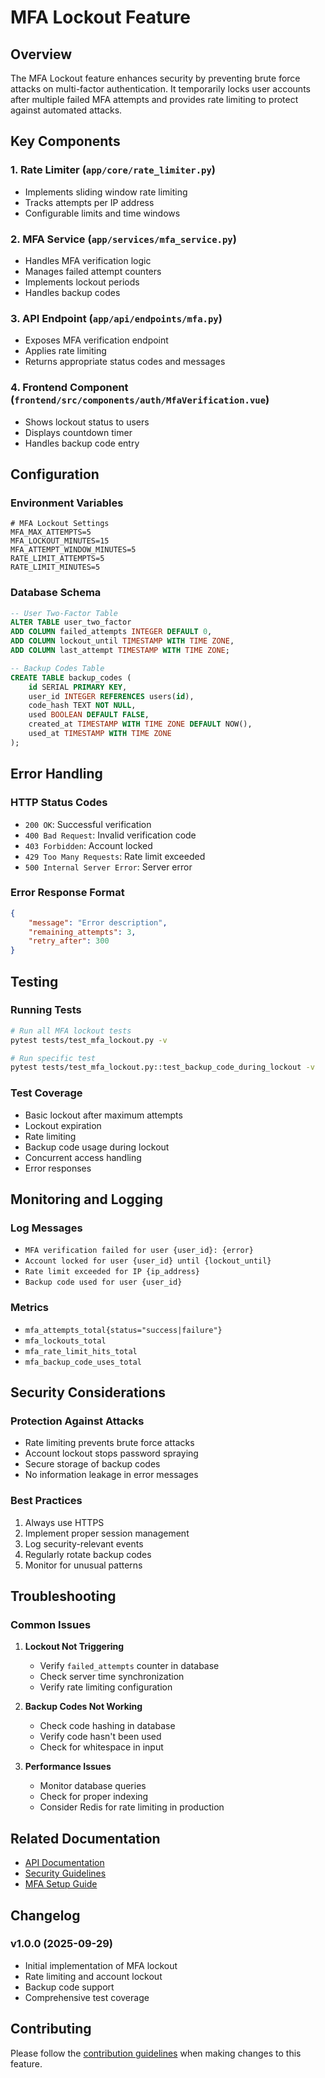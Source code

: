 # MFA Lockout Feature

## Overview
The MFA Lockout feature enhances security by preventing brute force attacks on multi-factor authentication. It temporarily locks user accounts after multiple failed MFA attempts and provides rate limiting to protect against automated attacks.

## Key Components

### 1. Rate Limiter (`app/core/rate_limiter.py`)
- Implements sliding window rate limiting
- Tracks attempts per IP address
- Configurable limits and time windows

### 2. MFA Service (`app/services/mfa_service.py`)
- Handles MFA verification logic
- Manages failed attempt counters
- Implements lockout periods
- Handles backup codes

### 3. API Endpoint (`app/api/endpoints/mfa.py`)
- Exposes MFA verification endpoint
- Applies rate limiting
- Returns appropriate status codes and messages

### 4. Frontend Component (`frontend/src/components/auth/MfaVerification.vue`)
- Shows lockout status to users
- Displays countdown timer
- Handles backup code entry

## Configuration

### Environment Variables
```env
# MFA Lockout Settings
MFA_MAX_ATTEMPTS=5
MFA_LOCKOUT_MINUTES=15
MFA_ATTEMPT_WINDOW_MINUTES=5
RATE_LIMIT_ATTEMPTS=5
RATE_LIMIT_MINUTES=5
```

### Database Schema
```sql
-- User Two-Factor Table
ALTER TABLE user_two_factor
ADD COLUMN failed_attempts INTEGER DEFAULT 0,
ADD COLUMN lockout_until TIMESTAMP WITH TIME ZONE,
ADD COLUMN last_attempt TIMESTAMP WITH TIME ZONE;

-- Backup Codes Table
CREATE TABLE backup_codes (
    id SERIAL PRIMARY KEY,
    user_id INTEGER REFERENCES users(id),
    code_hash TEXT NOT NULL,
    used BOOLEAN DEFAULT FALSE,
    created_at TIMESTAMP WITH TIME ZONE DEFAULT NOW(),
    used_at TIMESTAMP WITH TIME ZONE
);
```

## Error Handling

### HTTP Status Codes
- `200 OK`: Successful verification
- `400 Bad Request`: Invalid verification code
- `403 Forbidden`: Account locked
- `429 Too Many Requests`: Rate limit exceeded
- `500 Internal Server Error`: Server error

### Error Response Format
```json
{
    "message": "Error description",
    "remaining_attempts": 3,
    "retry_after": 300
}
```

## Testing

### Running Tests
```bash
# Run all MFA lockout tests
pytest tests/test_mfa_lockout.py -v

# Run specific test
pytest tests/test_mfa_lockout.py::test_backup_code_during_lockout -v
```

### Test Coverage
- Basic lockout after maximum attempts
- Lockout expiration
- Rate limiting
- Backup code usage during lockout
- Concurrent access handling
- Error responses

## Monitoring and Logging

### Log Messages
- `MFA verification failed for user {user_id}: {error}`
- `Account locked for user {user_id} until {lockout_until}`
- `Rate limit exceeded for IP {ip_address}`
- `Backup code used for user {user_id}`

### Metrics
- `mfa_attempts_total{status="success|failure"}`
- `mfa_lockouts_total`
- `mfa_rate_limit_hits_total`
- `mfa_backup_code_uses_total`

## Security Considerations

### Protection Against Attacks
- Rate limiting prevents brute force attacks
- Account lockout stops password spraying
- Secure storage of backup codes
- No information leakage in error messages

### Best Practices
1. Always use HTTPS
2. Implement proper session management
3. Log security-relevant events
4. Regularly rotate backup codes
5. Monitor for unusual patterns

## Troubleshooting

### Common Issues
1. **Lockout Not Triggering**
   - Verify `failed_attempts` counter in database
   - Check server time synchronization
   - Verify rate limiting configuration

2. **Backup Codes Not Working**
   - Check code hashing in database
   - Verify code hasn't been used
   - Check for whitespace in input

3. **Performance Issues**
   - Monitor database queries
   - Check for proper indexing
   - Consider Redis for rate limiting in production

## Related Documentation
- [API Documentation](../docs/api.md)
- [Security Guidelines](../docs/security.md)
- [MFA Setup Guide](../docs/mfa_setup.md)

## Changelog

### v1.0.0 (2025-09-29)
- Initial implementation of MFA lockout
- Rate limiting and account lockout
- Backup code support
- Comprehensive test coverage

## Contributing
Please follow the [contribution guidelines](../CONTRIBUTING.md) when making changes to this feature.
